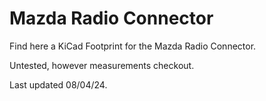# Mazda Radio Connector

Find here a KiCad Footprint for the Mazda Radio Connector.

Untested, however measurements checkout.

Last updated 08/04/24.